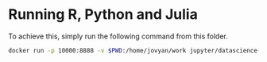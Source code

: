 # Running R, Python and Julia

To achieve this, simply run the following command from this folder.

```bash
docker run -p 10000:8888 -v $PWD:/home/jovyan/work jupyter/datascience-notebook:latest
```
